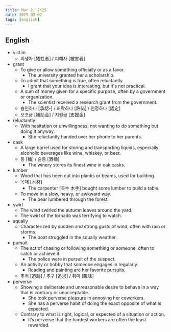 ```yaml
---
title: Mar 2, 2K25
date: 2025-03-02
tags: [english]
---
```


## English

- victim
  - 희생자 [犧牲者] / 피해자 [被害者]
- grant
  - To give or allow something officially or as a favor.
    - The university granted her a scholarship.
  - To admit that something is true, often reluctantly.
    - I grant that your idea is interesting, but it's not practical.
  - A sum of money given for a specific purpose, often by a government or organization.
    - The scientist received a research grant from the government.
  - 승인하다 [承認-] / 허락하다 [許諾] / 인정하다 [認定]
  - 보조금 [補助金] /  지원금 [支援金]
- reluctantly
  - With hesitation or unwillingness; not wanting to do something but doing it anyway.
    - She reluctantly handed over her phone to her parents.
- cask
  - A large barrel used for storing and transporting liquids, especially alcoholic beverages like wine, whiskey, or beer.
  - 통 [桶] /  술통 [酒桶]
    - The winery stores its finest wine in oak casks.
- lumber
  - Wood that has been cut into planks or beams, used for building.
  - 목재 [木材]
    - The carpenter [목수 木手] bought some lumber to build a table.
  - To move in a slow, heavy, or awkward way.
    - The bear lumbered through the forest.
- swirl
  - The wind swirled the autumn leaves around the yard.
  - The swirl of the tornado was terrifying to watch.
- squally
  - Characterized by sudden and strong gusts of wind, often with rain or storms.
    - The boat struggled in the squally weather.
- pursuit
  - The act of chasing or following something or someone, often to catch or achieve it.
    - The police were in pursuit of the suspect.
  - An activity or hobby that someone engages in regularly.
    - Reading and painting are her favorite pursuits.
  - 추적 [追跡] / 추구 [追求] / 취미 [趣味]
- perverse
  - Showing a deliberate and unreasonable desire to behave in a way that is contrary or unacceptable.
    - She took perverse pleasure in annoying her coworkers.
    - She has a perverse habit of doing the exact opposite of what is expected.
  - Contrary to what is right, logical, or expected of a situation or action.
    - It’s perverse that the hardest workers are often the least rewarded.